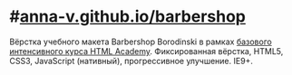 #[anna-v.github.io/barbershop](http://anna-v.github.io/barbershop/)
==========
Вёрстка учебного макета Barbershop Borodinski в рамках [базового интенсивного курса HTML Academy](https://htmlacademy.ru/intensive).
Фиксированная вёрстка, HTML5, CSS3, JavaScript (нативный), прогрессивное улучшение. IE9+.
